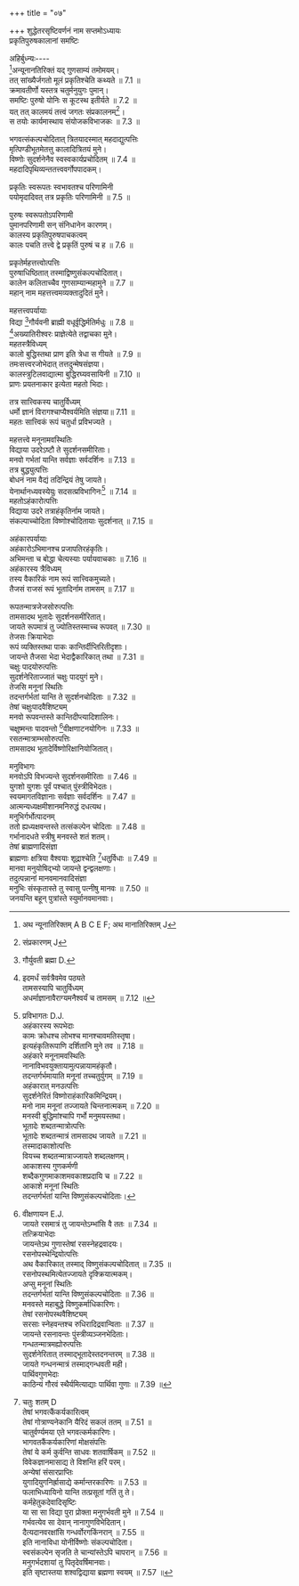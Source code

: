 +++
title = "०७"

+++
शुद्धेतरसृष्टिवर्णनं नाम सप्तमोऽध्यायः  
प्रकृतिपुरुषकालानां समष्टिः  
  
अहिर्बुध्न्यः----  
[^1]अन्यूनानतिरिक्तं यद् गुणसाम्यं तमोमयम्।  
तत् सांख्यैर्जगतो मूलं प्रकृतिश्चेति कथ्यते ॥ 7.1 ॥  
क्रमावतीर्णो यस्तत्र चतुर्मनुयुगः पुमान्।  
समष्टिः पुरुषो योनिः स कूटस्थ इतीर्यते ॥ 7.2 ॥  
यत् तत् कालमयं तत्त्वं जगतः संप्रकालनम्[^2]।  
स तयोः कार्यमास्थाय संयोजकविभाजकः ॥ 7.3 ॥  
  
भगवत्संकल्पचोदितात् त्रितयादस्मात् महदाद्युत्पत्तिः  
मृत्पिण्डीभूतमेतत्तु कालादित्रितयं मुने।  
विष्णोः सुदर्शनेनैव स्वस्वकार्यप्रचोदितम् ॥ 7.4 ॥  
महदादिपृथिव्यन्ततत्त्ववर्गोपपादकम्।  
  
प्रकृतिः स्वरूपतः स्वभावतश्च परिणामिनी  
पयोमृदादिवत् तत्र प्रकृतिः परिणामिनी ॥ 7.5 ॥  

[^1]: अथ न्यूनातिरिक्तम् A B C E F; अथ मानातिरिक्तम् J  

[^2]: संप्रकारणम् J  
  
पुरुषः स्वरूपतोऽपरिणामी  
पुमानपरिणामी सन् संनिधानेन कारणम्।  
कालस्य प्रकृतिपुरुषपाचकत्वम्  
कालः पचति तत्त्वे द्वे प्रकृतिं पुरुषं च ह ॥ 7.6 ॥  
  
प्रकृतेर्महत्तत्त्वोत्पत्तिः  
पुरुषाधिष्ठितात् तस्माद्विष्णुसंकल्पचोदितात्।  
कालेन कलिताच्चैव गुणसाम्यान्महामुने ॥ 7.7 ॥  
महान् नाम महत्तत्त्वमव्यक्तादुदितं मुने।  
  
महत्तत्त्वपर्यायाः  
विद्या [^3]गौर्यवनी ब्राह्मी वधूर्वृद्धिर्मतिर्मधुः ॥ 7.8 ॥  
[^4]अख्यातिरीश्वरः प्राज्ञेत्येते तद्वाचका मुने।  
महतस्त्रैविध्यम्  
कालो बुद्धिस्तथा प्राण इति त्रेधा स गीयते ॥ 7.9 ॥  
तमःसत्त्वरजोभेदात् तत्तदुन्मेषसंज्ञया।  
कालस्त्रुटिलवाद्यात्मा बुद्धिरघ्यवसायिनी ॥ 7.10 ॥  
प्राणः प्रयतनाकार इत्येता महतो भिदाः।  
  
तत्र सात्त्विकस्य चातुर्विध्यम्  
धर्मो ज्ञानं विरागश्चाप्यैश्वर्यमिति संज्ञया॥ 7.11 ॥  
महतः सात्त्विकं रूपं चतुर्धा प्रविभज्यते ।  

[^3]: गौर्युवती ब्रह्मा D.  

[^4]: इदमर्धं सर्वत्रैवमेव पठ्यते  
तामसस्यापि चातुर्विध्यम्  
[^5]अधर्माज्ञानावैराग्यमनैश्वर्यं च तामसम् ॥ 7.12 ॥  
  
महत्तत्त्वे मनूनामवस्थितिः  
विद्याया उदरेऽष्टौ ते सुदर्शनसमीरिताः।  
मनवो गर्भतां यान्ति सर्वज्ञाः सर्वदर्शिनः ॥ 7.13 ॥  
तत्र बुद्ध्युत्पत्तिः  
बोधनं नाम वैद्यं तदिन्द्रियं तेषु जायते।  
येनार्थानध्यवस्येयुः सदसत्प्रविभागिनः[^6] ॥ 7.14 ॥  
महतोऽहंकारोत्पत्तिः  
विद्याया उदरे तत्राहंकृतिर्नाम जायते।  
संकल्पाच्चोदिता विष्णोश्चोदितायाः सुदर्शनात् ॥ 7.15 ॥  
  
अहंकारपर्यायाः  
अहंकारोऽभिमानश्च प्रजापतिरहंकृतिः।  
अभिमन्ता च बोद्धा चेत्यस्याः पर्यायवाचकाः ॥ 7.16 ॥  
अहंकारस्य त्रैविध्यम्  
तस्य वैकारिकं नाम रूपं सात्त्विकमुच्यते।  
तैजसं राजसं रूपं भूतादिर्नाम तामसम् ॥ 7.17 ॥  

[^5]: अधर्माज्ञानसामान्यम् D.  

[^6]: प्रविभागतः D.J.  
अहंकारस्य रूपभेदाः  
कामः क्रोधश्च लोभश्च मानश्चावमतिस्तृषा।  
इत्यहंकृतिरूपाणि दर्शितानि [^7]मुने तव ॥ 7.18 ॥  
अहंकारे मनूनामवस्थितिः  
नानाविभवयुक्तायामुत्पन्नायामहंकृतौ।  
तदन्तर्गर्भमायाति मनूनां तच्चतुर्युगम् ॥ 7.19 ॥  
अहंकारात् मनउत्पत्तिः  
सुदर्शनेरितं विष्णोराहंकारिकमिन्द्रियम्।  
मनो नाम मनूनां तज्जायते चिन्तनात्मकम् ॥ 7.20 ॥  
मनस्वी बुद्धिमांश्चापि गर्भो मनुमयस्तथा।  
भूतादेः शब्दतन्मात्रोत्पत्तिः  
भूतादेः शब्दतन्मात्रं तामसादथ जायते ॥ 7.21 ॥  
तस्मादाकाशोत्पत्तिः  
वियच्च शब्दतन्मात्राज्जायते शब्दलक्षणम्।  
आकाशस्य गुणकर्मणी  
शब्दैकगुणमाकाशमवकाशप्रदायि च ॥ 7.22 ॥  
आकाशे मनूनां स्थितिः  
तदन्तर्गर्भतां यान्ति विष्णुसंकल्पचोदिताः।  

[^7]: महामुने D.  
मनवोऽष्टौ महाबुद्दे तदा वैकारिकात् पुनः ॥ 7.23 ॥  
श्रोत्रवाचोरुत्पत्तिः  
श्रोत्रं वागिति विज्ञानकर्मेन्द्रिययुगं मुने।  
समीक्षयैव देवस्य मनुषु प्रतिजायते ॥ 7.24 ॥  
मनूनां तद्वैशिष्ट्यम्  
श्रोत्रवानथ वाग्मी च गर्भो मनुमयस्तथा।  
अथ स्पर्शतन्मात्रोत्पत्तिः  
सुदर्शनेरिताद्विष्णोर्भूतादेः स्पर्शमात्रकम् ॥ 7.25 ॥  
तस्माद्वायूत्पत्तिः  
जायते स्पर्शवान् वायुस्तस्मादपि च जायते।  
वायोः क्रियाभेदाः  
शोषणं [^8]प्रेरणं चेष्टा व्यूहनं च समूहनम्॥ 7.26 ॥  
क्रियाभेदा इमे तस्माज्जायन्ते वायुतो मुने।  
त्वक्पाण्योरुत्पत्तिः  
वैकारिकादहंकारात् त्वक्पाणिद्वितयं मुने ॥ 7.27 ॥  
ज्ञानकर्मेन्द्रियद्वन्द्वं संकल्पात् तस्य जायते।  
वायौ मनूनां स्थितिः  
तदन्तर्गर्भतां याति तदा मनुमयः पुमान् ॥ 7.28 ॥  

[^8]: पोषणम् A B C E F J  
तेषां त्वक्पाणिवैशिष्ट्यम्  
चेष्टमानस्तदा गर्भो विष्णुसंकल्पचोदितः।  
त्वक्पाणिद्वयवानासीत् [^9]स्पर्शादानादिसिद्धये ॥ 7.29 ॥  
  
रूपतन्मात्रजेजसोरुत्पत्तिः  
तामसादथ भूतादेः सुदर्शनसमीरितात्।  
जायते रूपमात्रं तु ज्योतिस्तस्माच्च रूपवत् ॥ 7.30 ॥  
तेजसः क्रियाभेदाः  
रूपं व्यक्तिस्तथा पाकः कान्तिर्दीप्तिरितीदृशाः।  
जायन्ते तैजसा भेदा भेदाद्वैकारिकात् तथा ॥ 7.31 ॥  
चक्षुः पादयोरुत्पत्तिः  
सुदर्शनेरिताज्जातं चक्षुः पादयुगं मुने।  
तेजसि मनूनां स्थितिः  
तदन्तर्गर्भतां यान्ति ते सुदर्शनचोदिताः ॥ 7.32 ॥  
तेषां चक्षुःपादवैशिष्ट्यम्  
मनवो रूपवन्तस्ते कान्तिदीप्त्यादिशालिनः।  
चक्षुष्मन्तः पादवन्तो [^10]वीक्षणाटनयोगिनः ॥ 7.33 ॥  
रसतन्मात्राम्भसोरुत्पत्तिः  
तामसादथ भूतादेर्विष्णोरिक्षानियोजितात्।  

[^9]: स्पर्शदानादि A B C D.  

[^10]: वीक्षणायन E.J.  
जायते रसमात्रं तु जायन्तेऽम्भांसि वै ततः ॥ 7.34 ॥  
तत्क्रियाभेदाः  
जायन्तेऽथ गुणास्तेषां रसस्नेहद्रवादयः।  
रसनोपस्थेन्द्रियोत्पत्तिः  
अथ वैकारिकात् तस्माद् विष्णुसंकल्पचोदितात् ॥ 7.35 ॥  
रसनोपस्थमित्येतज्जायते[^11] दृक्क्रियात्मकम्।  
अप्सु मनूनां स्थितिः  
तदन्तर्गर्भतां यान्ति विष्णुसंकल्पचोदिताः ॥ 7.36 ॥  
मनवस्ते महाबुद्धे विष्णुकर्माधिकारिणः।  
तेषां रसनोपस्थवैशिष्ट्यम्  
सरसाः स्नेहवन्तश्च रुधिरादिद्रवान्विताः ॥ 7.37 ॥  
जायन्ते रसनावन्तः पुंस्त्रीव्यञ्जनभेदिताः[^12]।  
गन्धतन्मात्रमह्योरुत्पत्तिः  
सुदर्शनेरितात् तस्माद्भूतादेस्तदनन्तरम् ॥ 7.38 ॥  
जायते गन्धनन्मात्रं तस्माद्गन्धवती मही।  
पार्थिवगुणभेदाः  
काठिन्यं गौरवं स्थैर्यमित्याद्याः पार्थिवा गुणाः ॥ 7.39 ॥  

[^11]: इत्येतद् द्वन्द्वं ज्ञानकियात्मकम् A B C E F J  

[^12]:  भेदतः A B C E F; भेदिनः J  
घ्राणपाय्वोरुत्पत्तिः  
वैकारिकादहंकारात् सुदर्शनसमीरितात्।  
घ्राणं पायुरिति द्वन्द्वं ज्ञानकर्मात्मकं मुने ॥ 7.40 ॥  
पृथिव्यां मनूनां स्थितिः  
[^13]भुवस्ते गर्भतां यान्ति विष्णुसंकल्पचोदिताः।  
तेषां घ्राणपायुवैशिष्ट्यम्  
[^14]गुरवः स्थिरसंघाता अस्थिदन्तादिसंयुताः ॥ 7.41 ॥  
घ्राणवन्तः पायुमन्तः संपूर्णावयवा मुने।  
संकल्पाद्युत्पत्तिः  
संकल्पश्चैव संरम्भः प्राणाः पञ्चविधास्तथा ॥ 7.42 ॥  
मनसोऽहंकृतेर्बुद्धेर्जायन्ते [^15]पूर्वमेव तु।  
एवं मनूनां सर्वावयवपूर्णता  
एवं संपूर्णसर्वाङ्गाः प्राणापानादिसंयुताः ॥ 7.43 ॥  
सर्वेन्द्रिययुतास्तत्र देहिनो मनवो मुने।  
सृष्टिप्रलयकालयोस्तुल्यपरिमाणत्वम्  
यो यादृग्वर्णितः पूर्वं कालस्तत्प्रतिसंचरे ॥ 7.44 ॥  

[^13]: J omits 3 lines from here  

[^14]: मनवः A B C E F.  

[^15]: पुनरेव तु J.  
सर्गे स एव विज्ञेयो वैष्णवैस्तत्त्वचिन्तकैः।  
[^16]विद्याविपरिणामोऽयं सप्तधा वीक्षया हरेः ॥ 7.45 ॥  
महाभूतानि तान्याहुर्विभागान् सप्तधा[^17] मुने।  
  
मनुविभागः  
मनवोऽपि विभज्यन्ते सुदर्शनसमीरिताः ॥ 7.46 ॥  
युगशो युगशः पूर्वं पश्चात् पुंस्त्रीविभेदतः।  
स्वयमागतविज्ञानाः सर्वज्ञाः सर्वदर्शिनः ॥ 7.47 ॥  
आत्मन्यध्यक्षमीशानमनिरुद्धं दधत्यथ।  
मनुभिर्गर्भोत्पादनम्  
ततो ह्यध्यक्षवन्तस्ते तत्संकल्पेन चोदिताः ॥ 7.48 ॥  
गर्भानादधते स्त्रीषु मनवस्ते शतं शतम्।  
तेषां ब्राह्मणादिसंज्ञा  
ब्राह्मणाः क्षत्रिया वैश्वयाः शूद्राश्चेति [^18]धतुर्विधाः ॥ 7.49 ॥  
मानवा मनुयोषिद्भ्यो जायन्ते द्वन्द्वलक्षणाः।  
तदुत्पन्नानां मानवमानवादिसंज्ञा  
मनुभिः संस्कृतास्ते तु स्वासु पत्नीषु मानवः ॥ 7.50 ॥  
जनयन्ति बहून् पुत्रांस्ते स्युर्मानवमानवाः।  

[^16]:  विद्या परिणता सेयं विष्णुवीक्षया D  

[^17]: सप्त ये मुने D.  

[^18]: चतुः शतम् D  
तेषां भगवत्कैंकर्यकारित्वम्  
तेषां गोत्राण्यनेकानि यैरिदं सकलं ततम् ॥ 7.51 ॥  
चातुर्वर्ण्यमया एते भगवत्कर्मकारिणः।  
भागवतकैंकर्यकारिणां मोक्षसंपत्तिः  
तेषां ये कर्म कुर्वन्ति साधवः शतवार्षिकम् ॥ 7.52 ॥  
विवेकज्ञानमासाद्य ते विशन्ति हरिं परम्।  
अन्येषां संसारप्राप्तिः  
युगादियुगनिर्ह्रासाद्ये कर्मान्तरकारिणः ॥ 7.53 ॥  
फलाभिध्यायिनो यान्ति तत्प्रसूतां गतिं तु ते।  
कर्महेतुकदेवादिसृष्टिः  
या सा सा विद्या पुरा प्रोक्ता मनुगर्भवती मुने ॥ 7.54 ॥  
गर्भवत्येव सा देवान् नानागुणविभेदितान्।  
दैत्यदानवरक्षांसि गन्धर्वोरगकिंनरान् ॥ 7.55 ॥  
इति नानाविधा योनीर्विष्णोः संकल्पचोदिता।  
स्वसंकल्पेन सृजति ते चान्यांस्तेऽपि चापरान् ॥ 7.56 ॥  
मनुगर्भदशायां तु पितृदेवर्षिमानवाः[^19]।  
इति सृष्टास्तया शश्वद्विद्याया ब्रह्मणा स्वयम् ॥ 7.57 ॥  

[^19]: दानवाः E F J  
मनूनां देवादीनां च कूटस्थपुरुषव्यष्टिरूपत्वम्  
कूटस्थो यः पुरा प्रोक्तः पुमान् व्योम्नः [^20]परादधः।  
मनवो देवताद्याश्च तद्व्यष्ट्य इतीरिताः ॥ 7.58 ॥  
जीवानां भगवद्विभूतित्वम्  
जीवभेदा मुने सर्वे विष्णुभूत्यंशकल्पिताः।  
महतो मेघात्मना परिणामः  
[^21]अथ व्यक्तेषु मनुषु प्रजातेषु पुनः पुनः ॥ 7.59 ॥  
[^22]विद्यैवांशेन केनापि धेनुर्भवति शाश्वती।  
धेतुरित्युच्यते विद्या मेघभावमुपागता ॥ 7.60 ॥  
पयः क्षरति वर्षाख्यमन्नादिपरिणामवत्।  
जीवानां ज्ञानभ्रंशहेतुकथनम्  
तत्तु वैद्यं पयः प्राश्य सर्वे मानवमानवाः ॥ 7.61 ॥  
[^23]ज्ञानभ्रंशं प्रपद्यन्ते सर्वज्ञाः स्वत एव ते।  
ततः शास्त्रप्रवृत्तिः  
ततः [^24]प्रवर्त्यते शास्त्रं मनुभिः पूर्वजैस्तदा ॥ 7.62 ॥  
तदादिष्टेन मार्गेण ते यान्ति परमां गतिम्।  
लेशतः सृष्टिरुक्तेयं भूतेः शुद्धेतरा मुने ॥ 7.63 ॥